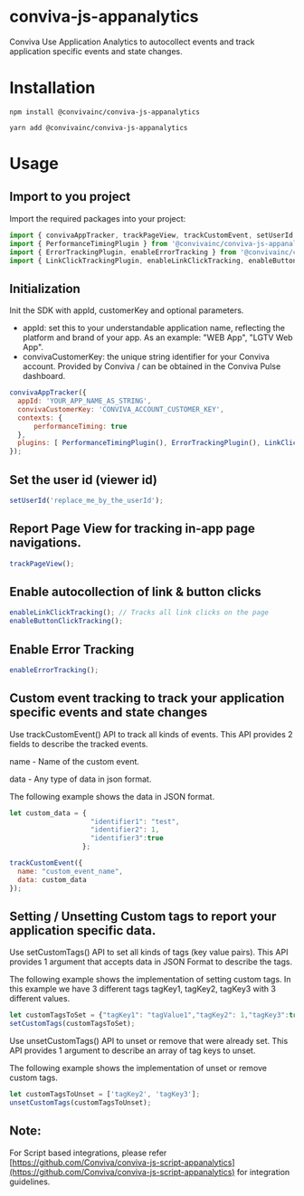 # conviva-js-appanalytics
Conviva Use Application Analytics to autocollect events and track application specific events and state changes.

# Installation

```
npm install @convivainc/conviva-js-appanalytics
```

```
yarn add @convivainc/conviva-js-appanalytics
```
# Usage
## Import to you project
Import the required packages into your project:
```js
import { convivaAppTracker, trackPageView, trackCustomEvent, setUserId } from '@convivainc/conviva-js-appanalytics';
import { PerformanceTimingPlugin } from '@convivainc/conviva-js-appanalytics-performance-timing';
import { ErrorTrackingPlugin, enableErrorTracking } from '@convivainc/conviva-js-appanalytics-error-tracking';
import { LinkClickTrackingPlugin, enableLinkClickTracking, enableButtonClickTracking } from '@convivainc/conviva-js-appanalytics-click-tracking';

```

## Initialization
Init the SDK with appId, customerKey and optional parameters. 
- appId: set this to your understandable application name, reflecting the platform and brand of your app. As an example: "WEB App", "LGTV Web App".
- convivaCustomerKey: the unique string identifier for your Conviva account. Provided by Conviva / can be obtained in the Conviva Pulse dashboard. 

```js
convivaAppTracker({
  appId: 'YOUR_APP_NAME_AS_STRING',
  convivaCustomerKey: 'CONVIVA_ACCOUNT_CUSTOMER_KEY',
  contexts: {
      performanceTiming: true
  },
  plugins: [ PerformanceTimingPlugin(), ErrorTrackingPlugin(), LinkClickTrackingPlugin()]
});

```

## Set the user id (viewer id)
```js
setUserId('replace_me_by_the_userId');
```

## Report Page View for tracking in-app page navigations.
```js
trackPageView();
```

## Enable autocollection of link & button clicks
```js
enableLinkClickTracking(); // Tracks all link clicks on the page
enableButtonClickTracking();
```

## Enable Error Tracking
```js
enableErrorTracking();

```

## Custom event tracking to track your application specific events and state changes
Use trackCustomEvent() API to track all kinds of events. This API provides 2 fields to describe the tracked events.

name - Name of the custom event.

data - Any type of data in json format.

The following example shows the data in JSON format.

```js
let custom_data = {
                    "identifier1": "test",
                    "identifier2": 1,
                    "identifier3":true
                  };

trackCustomEvent({
  name: "custom_event_name",
  data: custom_data
});
```

## Setting / Unsetting Custom tags to report your application specific data.
Use setCustomTags() API to set all kinds of tags (key value pairs). This API provides 1 argument that accepts data in JSON Format to describe the tags.

The following example shows the implementation of setting custom tags.
In this example we have 3 different tags tagKey1, tagKey2, tagKey3 with 3 different values.

```js
let customTagsToSet = {"tagKey1": "tagValue1","tagKey2": 1,"tagKey3":true};
setCustomTags(customTagsToSet);

```

Use unsetCustomTags() API to unset or remove that were already set. This API provides 1 argument to describe an array of tag keys to unset.

The following example shows the implementation of unset or remove custom tags.
```js
let customTagsToUnset = ['tagKey2', 'tagKey3'];
unsetCustomTags(customTagsToUnset);

```



## Note:
For Script based integrations, please refer [https://github.com/Conviva/conviva-js-script-appanalytics](https://github.com/Conviva/conviva-js-script-appanalytics) for integration guidelines.
